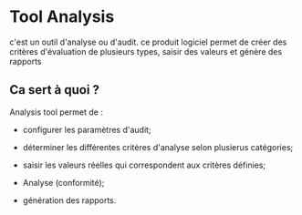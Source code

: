 Tool Analysis
========================
c'est un outil d'analyse ou d'audit. ce produit logiciel permet de créer des critères 
d'évaluation de plusieurs types, saisir des valeurs et génère des rapports 

Ca sert à quoi ?
----------------

Analysis tool permet de :

  * configurer les paramètres d'audit;

  * déterminer les différentes critères d'analyse selon plusierus catégories;

  * saisir les valeurs réelles qui correspondent aux critères définies;

  * Analyse (conformité);

  * génération des rapports.

[1]:  http://symfony.com/doc/2.6/book/installation.html
[6]:  http://symfony.com/doc/2.6/bundles/SensioFrameworkExtraBundle/index.html
[7]:  http://symfony.com/doc/2.6/book/doctrine.html
[8]:  http://symfony.com/doc/2.6/book/templating.html
[9]:  http://symfony.com/doc/2.6/book/security.html
[10]: http://symfony.com/doc/2.6/cookbook/email.html
[11]: http://symfony.com/doc/2.6/cookbook/logging/monolog.html
[12]: http://symfony.com/doc/2.6/cookbook/assetic/asset_management.html
[13]: http://symfony.com/doc/2.6/bundles/SensioGeneratorBundle/index.html
